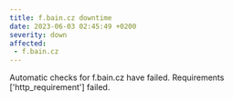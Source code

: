 ```yaml
---
title: f.bain.cz downtime
date: 2023-06-03 02:45:49 +0200
severity: down
affected:
 - f.bain.cz
---
```

Automatic checks for f.bain.cz have failed. Requirements ['http_requirement'] failed.
